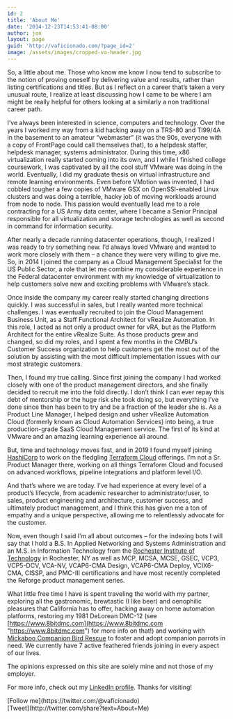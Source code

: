```yaml
---
id: 2
title: 'About Me'
date: '2014-12-23T14:53:41-08:00'
author: jon
layout: page
guid: 'http://vaficionado.com/?page_id=2'
image: /assets/images/cropped-va-header.jpg
---
```


So, a little about me. Those who know me know I now tend to subscribe to the notion of proving oneself by delivering value and results, rather than listing certifications and titles. But as I reflect on a career that’s taken a very unusual route, I realize at least discussing how I came to be where I am might be really helpful for others looking at a similarly a non traditional career path.

I’ve always been interested in science, computers and technology. Over the years I worked my way from a kid hacking away on a TRS-80 and TI99/4A in the basement to an amateur “webmaster” (it was the 90s, everyone with a copy of FrontPage could call themselves that), to a helpdesk staffer, helpdesk manager, systems administrator. During this time, x86 virtualization really started coming into its own, and I while I finished college coursework, I was captivated by all the cool stuff VMware was doing in the world. Eventually, I did my graduate thesis on virtual infrastructure and remote learning environments. Even before VMotion was invented, I had cobbled tougher a few copies of VMware GSX on OpenSSI-enabled Linux clusters and was doing a terrible, hacky job of moving workloads around from node to node. This passion would eventually lead me to a role contracting for a US Army data center, where I became a Senior Principal responsible for all virtualization and storage technologies as well as second in command for information security.

After nearly a decade running datacenter operations, though, I realized I was ready to try something new. I’d always loved VMware and wanted to work more closely with them – a chance they were very willing to give me. So, in 2014 I joined the company as a Cloud Management Specialist for the US Public Sector, a role that let me combine my considerable experience in the Federal datacenter environment with my knowledge of virtualization to help customers solve new and exciting problems with VMware’s stack.

Once inside the company my career really started changing directions quickly. I was successful in sales, but I really wanted more technical challenges. I was eventually recruited to join the Cloud Management Business Unit, as a Staff Functional Architect for vRealize Automation. In this role, I acted as not only a product owner for vRA, but as the Platform Architect for the entire vRealize Suite. As those products grew and changed, so did my roles, and I spent a few months in the CMBU’s Customer Success organization to help customers get the most out of the solution by assisting with the most difficult implementation issues with our most strategic customers.

Then, I found my true calling. Since first joining the company I had worked closely with one of the product management directors, and she finally decided to recruit me into the fold directly. I don’t think I can ever repay this debt of mentorship or the huge risk she took doing so, but everything I’ve done since then has been to try and be a fraction of the leader she is. As a Product Line Manager, I helped design and usher vRealize Automation Cloud (formerly known as Cloud Automation Services) into being, a true production-grade SaaS Cloud Management service. The first of its kind at VMware and an amazing learning experience all around.

But, time and technology moves fast, and in 2019 I found myself joining [HashiCorp](http://www.hashicorp.com) to work on the fledgling [Terraform Cloud](https://app.terraform.io/signup/account) offerings. I’m not a Sr. Product Manager there, working on all things Terraform Cloud and focused on advanced workflows, pipeline integrations and platform level I/O.

And that’s where we are today. I’ve had experience at every level of a product’s lifecycle, from academic researcher to administrator/user, to sales, product engineering and architecture, customer success, and ultimately product management, and I think this has given me a ton of empathy and a unique perspective, allowing me to relentlessly advocate for the customer.

Now, even though I said I’m all about outcomes – for the indexing bots I will say that I hold a B.S. In Applied Networking and Systems Administration and an M.S. in Information Technology from the [Rochester Institute of Technology](https://www.rit.edu) in Rochester, NY as well as MCP, MCSA, MCSE, GSEC, VCP3, VCP5-DCV, VCA-NV, VCAP6-CMA Design, VCAP6-CMA Deploy, VCIX6-CMA, CISSP, and PMC-III certifications and have most recently completed the Reforge product management series.

What little free time I have is spent traveling the world with my partner, exploring all the gastronomic, brewtastic (I like beer) and oenophilic pleasures that California has to offer, hacking away on home automation platforms, restoring my 1981 DeLorean DMC-12 (see [https://www.8bitdmc.com](https://www.8bitdmc.com "https://www.8bitdmc.com") for more info on that!) and working with [Mickaboo Companion Bird Rescue](https://www.mickaboo.org) to foster and adopt companion parrots in need. We currently have 7 active feathered friends joining in every aspect of our lives.

The opinions expressed on this site are solely mine and not those of my employer.

For more info, check out my [LinkedIn profile](https://www.linkedin.com/in/jon-schulman-vaficionado). Thanks for visiting!

<div class="twttr_buttons"><div class="twttr_followme"> [Follow me](https://twitter.com/@vaficionado) </div></div><div class="twttr_buttons"><div class="twttr_twitter"> [Tweet](http://twitter.com/share?text=About+Me) </div></div>